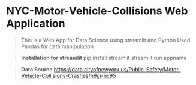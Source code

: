 # NYC-Motor-Vehicle-Collisions Web Application 

> This is a Web App for Data Science using streamlit and Python 
> Used Pandas for data manipulation.

> **Installation for streamlit**
pip install streamlit
streamlit run appname

> **Data Source**
> https://data.cityofnewyork.us/Public-Safety/Motor-Vehicle-Collisions-Crashes/h9gi-nx95
> 

